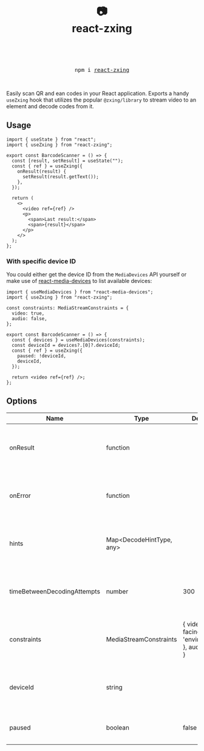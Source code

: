 <div align="center">
  <h1>
    <br/>
    <br/>
    📷
    <br />
    react-zxing
    <br />
    <br />
  </h1>
  <br />
  <pre>npm i <a href="https://www.npmjs.com/package/react-zxing">react-zxing</a></pre>
  <br />
</div>

Easily scan QR and ean codes in your React application. Exports a handy `useZxing` hook that utilizes the popular `@zxing/library` to stream video to an element and decode codes from it.

## Usage

```tsx
import { useState } from "react";
import { useZxing } from "react-zxing";

export const BarcodeScanner = () => {
  const [result, setResult] = useState("");
  const { ref } = useZxing({
    onResult(result) {
      setResult(result.getText());
    },
  });

  return (
    <>
      <video ref={ref} />
      <p>
        <span>Last result:</span>
        <span>{result}</span>
      </p>
    </>
  );
};
```

### With specific device ID

You could either get the device ID from the `MediaDevices` API yourself or make use of [react-media-devices](https://www.npmjs.com/package/react-media-devices) to list available devices:

```tsx
import { useMediaDevices } from "react-media-devices";
import { useZxing } from "react-zxing";

const constraints: MediaStreamConstraints = {
  video: true,
  audio: false,
};

export const BarcodeScanner = () => {
  const { devices } = useMediaDevices(constraints);
  const deviceId = devices?.[0]?.deviceId;
  const { ref } = useZxing({
    paused: !deviceId,
    deviceId,
  });

  return <video ref={ref} />;
};
```

## Options

<table>
  <thead>
    <tr>
      <th>Name</th>
      <th>Type</th>
      <th>Default</th>
      <th>Description</th>
    </tr>
  </thead>
  <tbody>
    <tr>
      <td>onResult</td>
      <td>function</td>
      <td></td>
      <td>
        Called when a result is found. The result is an instance of 
        <a href="https://github.com/zxing-js/library/blob/master/src/core/Result.ts">
          Result
        </a>
        .
      </td>
    </tr>
    <tr>
      <td>onError</td>
      <td>function</td>
      <td></td>
      <td>
        Called when an error is found. The error is an instance of Error.
      </td>
    </tr>
    <tr>
      <td>hints</td>
      <td>Map&lt;DecodeHintType, any&gt;</td>
      <td></td>
      <td>
        A map of additional parameters to pass to the zxing decoder.
      </td>
    </tr>
    <tr>
      <td>timeBetweenDecodingAttempts</td>
      <td>number</td>
      <td>300</td>
      <td>
        The time in milliseconds to wait between decoding attempts.
      </td>
    </tr>
    <tr>
      <td>constraints</td>
      <td>MediaStreamConstraints</td>
      <td>{ video: { facingMode: 'environment' }, audio: false }</td>
      <td>
        The constraints to use when requesting the camera stream.
      </td>
    </tr>
    <tr>
      <td>deviceId</td>
      <td>string</td>
      <td></td>
      <td>
        You may pass an explicit device ID to stream from.
      </td>
    </tr>
    <tr>
      <td>paused</td>
      <td>boolean</td>
      <td>false</td>
      <td>
        Stops the camera stream when true.
      </td>
    </tr>
  </tbody>
</table>
